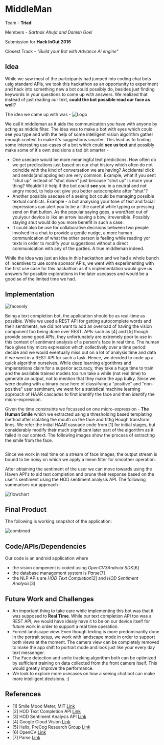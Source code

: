 # MiddleMan
Team - **Triad**

Members - *Sarthak Ahuja and Danish Goel*

Submission for **Hack InOut 2016**

Closest Track - *"Build your Bot with Advance Al engine"*

## Idea
While we saw most of the participants had jumped into coding chat bots usig standard APIs, we took this hackathon as an opportunity to experiment and hack into something new a bot could possibly do, besides just finding keywords in your questions to come up with answers. We realized that instead of just reading our text, **could the bot possible read our face as well**? 

The idea we came up with was -
![Logo](https://dl.dropboxusercontent.com/u/105200863/middleman.png)

 We call it middleman as it aids the communication you have with anyone by acting as middle filter. The idea was to make a bot with eyes which could see you type and with the help of some intelligent vision algorithm gather enough context to make it's suggestions smarter.
This lead us to finding some interesting use-cases of a bot which could **see us text** and possibly make some of it's own decisions a tad bit smarter - 

 - One usecase would be more meaningful text predictions. How often do we get predications just based on our chat history which often do not coincide with the kind of conversation we are having? Accidental click and sends(and apologies) are very common. Example, what if you sent "shut up" instead of "shut down" just because "shut up" is more your thing? Wouldn't it help if the bot could **see** you in a neutral and not angry mood, to help out give you better autocomplete after "shut"?
 - Another possible usecase of a seeing bot could be managing possible textual conflicts. Example - a bot analysing your tone of text and facial expressions can alert you to be a little careful while typing or pressing send on that button. As the popular saying goes, a word/text out of you/your device is like an arrow leaving a bow, irreversible. Possibly staying shut would do you more benefit in such a case. 
 - It could also be use for collaborative decisions between two people involved in a chat to provide a gentle nudge, a more human communication of what the other person is feeling while reading yor texts in order to modify your suggestions without a direct communication with any of the parties. A true middleman indeed.

While the idea was just an idea in this hackathon and we had a whole bunch of incentives to use some sponsor APIs, we went with experimenting with the first use case for this hackathon as it's implementation would give us answers for possible explorations in the later usecases and would be a good se of the limited time we had. 

## Implementation

![faceonly](https://dl.dropboxusercontent.com/u/105200863/faceonly.png)

Being a text completion bot, the application should be as real-time as possible. While we used a REST API for getting autocomplete words and their sentiments, we did not want to add an overload of having the vision component too being done over REST. APIs such as [4] and [5] though provide some good APIs, they unfortunately are extremely poor to use in this context of sentiment analysis of a person's face in real time. The human face gives tiny micro expression which collectively over a time period decide and we would eventually miss out on a lot of analysis time and data if we went in a REST API for such a task. Hence, we decided to code up a quick algorithm ourselves. While deep learning algorithms and implentations claim for a superior accuracy, they take a huge time to train and the available trained models too run take a while (not real time) to generate an output, not to mention that they make the app bulky. Since we were dealing with a binary case here of classifying a "positive" and "non-positive" user sentiment, we went for a statistical machine learning approach of HAAR cascades to first identify the face and then identify the micro-expression. 

Given the time constraints we focussed on one micro-expression - **The Human Smile** which we extracted using a thresholding based templating method after isolating the mouth on the face and fittig Hough transform lines. We refer the initial HAAR cascade code from [1] for initial stages, but considerably modify their much significant later part of the algorithm as it failed in our context. The following images show the process of extracting the smile from the face. 

<image>

Since we work in real time on a stream of face images, the output stream is bound to be noisy on which we apply a mean filter for smoother operation.

After obtaining the sentiment of the user we can move towards using the Haven API's to aid text completion and prune their response based on the user's sentiment using the HOD sentiment analysis API. The following summarises our approach - 

![flowchart](https://dl.dropboxusercontent.com/u/105200863/flowchart.png)

## Final Product

The following is working snapshot of the application:

![combined](https://dl.dropboxusercontent.com/u/105200863/combined.png)

## Code/APIs/Dependencies

Our code is an android application where 

 - the vision compenent is coded using *OpenCV3Android SDK*[6]
 - the database management system is *Parse*[7]
 - the NLP APIs are *HOD Text Completion*[2] and *HOD Sentiment Analysis*[3]

## Future Work and Challenges

 - An important thing to take care while implementing this bot was that it was supposed to **Real Time**. While our text completion API too was a REST API, we would have idealy have it to be on our device itself for future work in order to support a real time operation.
 - Forced landscape view. Even though texting is more predominantly done in the portrait setup, we work with landscape mode in order to support both views at the moment. The camera view can be completely removed to make the app shift to portrait mode and look just like your every day text messenger.
 - The Face detection and smile tracking algorithm both can be optimized by sufficient training on data collected from the front camera itself. This would greatly improve the performance.
 - We look to explore more usecases on how a seeing chat bot can make more intelligent decisions. :)

## References

 - [1] Smile Mood Meter, MIT [Link](https://www.cs.rit.edu/~wmb1306/smilemoodmeter/)
 - [2] HOD Text Completion API [Link](https://dev.havenondemand.com/apis/autocomplete)
 - [3] HOD Sentiment Analysis API [Link](https://dev.havenondemand.com/apis/analyzesentiment)
 - [4] Google Cloud Vision [Link](https://cloud.google.com/vision/)
 - [5] Helix, PreCog Research Group [Link](http://labs.precog.iiitd.edu.in/resources/Helix/)
 - [6] OpenCV [Link](http://opencv.org/platforms/android.html)
 - [7] Parse [Link](http://parse.com/)
